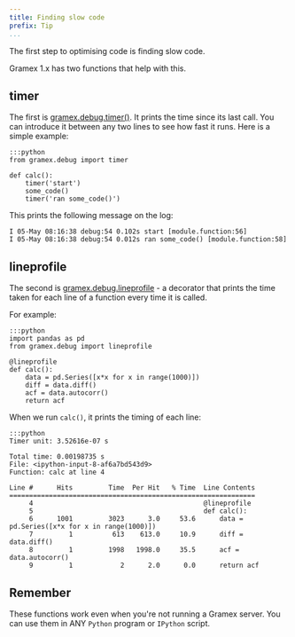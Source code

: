 ```yaml
---
title: Finding slow code
prefix: Tip
...
```


The first step to optimising code is finding slow code.

Gramex 1.x has two functions that help with this.

## timer

The first is [gramex.debug.timer()](../debug/#timer).
It prints the time since its last call. You can introduce it between any two
lines to see how fast it runs. Here is a simple example:

    :::python
    from gramex.debug import timer

    def calc():
        timer('start')
        some_code()
        timer('ran some_code()')

This prints the following message on the log:

    I 05-May 08:16:38 debug:54 0.102s start [module.function:56]
    I 05-May 08:16:38 debug:54 0.012s ran some_code() [module.function:58]

## lineprofile

The second is [gramex.debug.lineprofile](../debug/#line-profile) - a decorator
that prints the time taken for each line of a function every time it is called.

For example:

    :::python
    import pandas as pd
    from gramex.debug import lineprofile

    @lineprofile
    def calc():
        data = pd.Series([x*x for x in range(1000)])
        diff = data.diff()
        acf = data.autocorr()
        return acf

When we run `calc()`, it prints the timing of each line:

    :::python
    Timer unit: 3.52616e-07 s

    Total time: 0.00198735 s
    File: <ipython-input-8-af6a7bd543d9>
    Function: calc at line 4

    Line #      Hits         Time  Per Hit   % Time  Line Contents
    ==============================================================
         4                                           @lineprofile
         5                                           def calc():
         6      1001         3023      3.0     53.6      data = pd.Series([x*x for x in range(1000)])
         7         1          613    613.0     10.9      diff = data.diff()
         8         1         1998   1998.0     35.5      acf = data.autocorr()
         9         1            2      2.0      0.0      return acf

## Remember

These functions work even when you're not running a Gramex server. You can use
them in ANY `Python` program or `IPython` script.
